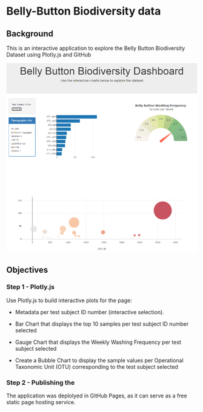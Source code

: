 # Belly-Button Biodiversity data

## Background

This is an interactive application to explore the Belly Button Biodiversity Dataset using Plotly.js and GitHub

 ![Plot 1](challenge12.png)

## Objectives

### Step 1 - Plotly.js

Use Plotly.js to build interactive plots for the page:

* Metadata per test subject ID number (interactive selection).

* Bar Chart that displays the top 10 samples per test subject ID number selected

* Gauge Chart that displays the Weekly Washing Frequency per test subject selected

* Create a Bubble Chart to display the sample values per Operational Taxonomic Unit (OTU) corresponding to the test subject selected


### Step 2 - Publishing the 

The application was deplolyed in GitHub Pages, as it can serve as a free static page hosting service.

